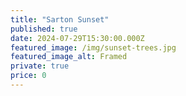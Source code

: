 ```yaml
---
title: "Sarton Sunset"
published: true
date: 2024-07-29T15:30:00.000Z
featured_image: /img/sunset-trees.jpg
featured_image_alt: Framed
private: true
price: 0
---
```

